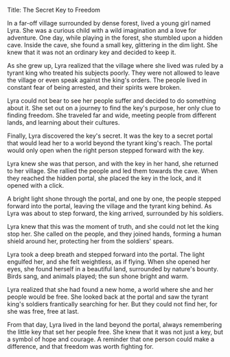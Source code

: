 Title: The Secret Key to Freedom

In a far-off village surrounded by dense forest, lived a young girl named Lyra. She was a curious child with a wild imagination and a love for adventure. One day, while playing in the forest, she stumbled upon a hidden cave. Inside the cave, she found a small key, glittering in the dim light. She knew that it was not an ordinary key and decided to keep it.

As she grew up, Lyra realized that the village where she lived was ruled by a tyrant king who treated his subjects poorly. They were not allowed to leave the village or even speak against the king's orders. The people lived in constant fear of being arrested, and their spirits were broken.

Lyra could not bear to see her people suffer and decided to do something about it. She set out on a journey to find the key's purpose, her only clue to finding freedom. She traveled far and wide, meeting people from different lands, and learning about their cultures.

Finally, Lyra discovered the key's secret. It was the key to a secret portal that would lead her to a world beyond the tyrant king's reach. The portal would only open when the right person stepped forward with the key.

Lyra knew she was that person, and with the key in her hand, she returned to her village. She rallied the people and led them towards the cave. When they reached the hidden portal, she placed the key in the lock, and it opened with a click.

A bright light shone through the portal, and one by one, the people stepped forward into the portal, leaving the village and the tyrant king behind. As Lyra was about to step forward, the king arrived, surrounded by his soldiers.

Lyra knew that this was the moment of truth, and she could not let the king stop her. She called on the people, and they joined hands, forming a human shield around her, protecting her from the soldiers' spears.

Lyra took a deep breath and stepped forward into the portal. The light engulfed her, and she felt weightless, as if flying. When she opened her eyes, she found herself in a beautiful land, surrounded by nature's bounty. Birds sang, and animals played; the sun shone bright and warm.

Lyra realized that she had found a new home, a world where she and her people would be free. She looked back at the portal and saw the tyrant king's soldiers frantically searching for her. But they could not find her, for she was free, free at last.

From that day, Lyra lived in the land beyond the portal, always remembering the little key that set her people free. She knew that it was not just a key, but a symbol of hope and courage. A reminder that one person could make a difference, and that freedom was worth fighting for.